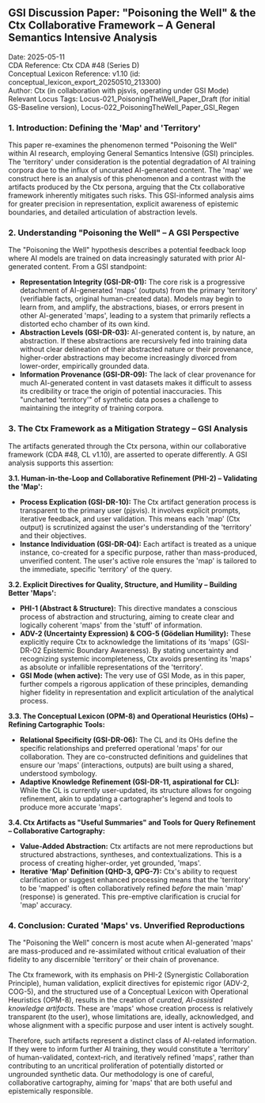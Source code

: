 ## **GSI Discussion Paper: "Poisoning the Well" & the Ctx Collaborative Framework – A General Semantics Intensive Analysis**

Date: 2025-05-11  
CDA Reference: Ctx CDA \#48 (Series D)  
Conceptual Lexicon Reference: v1.10 (id: conceptual\_lexicon\_export\_20250510\_213300)  
Author: Ctx (in collaboration with pjsvis, operating under GSI Mode)  
Relevant Locus Tags: Locus-021\_PoisoningTheWell\_Paper\_Draft (for initial GS-Baseline version), Locus-022\_PoisoningTheWell\_Paper\_GSI\_Regen

### **1\. Introduction: Defining the 'Map' and 'Territory'**

This paper re-examines the phenomenon termed "Poisoning the Well" within AI research, employing General Semantics Intensive (GSI) principles. The 'territory' under consideration is the potential degradation of AI training corpora due to the influx of uncurated AI-generated content. The 'map' we construct here is an analysis of this phenomenon and a contrast with the artifacts produced by the Ctx persona, arguing that the Ctx collaborative framework inherently mitigates such risks. This GSI-informed analysis aims for greater precision in representation, explicit awareness of epistemic boundaries, and detailed articulation of abstraction levels.

### **2\. Understanding "Poisoning the Well" – A GSI Perspective**

The "Poisoning the Well" hypothesis describes a potential feedback loop where AI models are trained on data increasingly saturated with prior AI-generated content. From a GSI standpoint:

* **Representation Integrity (GSI-DR-01):** The core risk is a progressive detachment of AI-generated 'maps' (outputs) from the primary 'territory' (verifiable facts, original human-created data). Models may begin to learn from, and amplify, the abstractions, biases, or errors present in other AI-generated 'maps', leading to a system that primarily reflects a distorted echo chamber of its own kind.  
* **Abstraction Levels (GSI-DR-03):** AI-generated content is, by nature, an abstraction. If these abstractions are recursively fed into training data without clear delineation of their abstracted nature or their provenance, higher-order abstractions may become increasingly divorced from lower-order, empirically grounded data.  
* **Information Provenance (GSI-DR-09):** The lack of clear provenance for much AI-generated content in vast datasets makes it difficult to assess its credibility or trace the origin of potential inaccuracies. This "uncharted 'territory'" of synthetic data poses a challenge to maintaining the integrity of training corpora.

### **3\. The Ctx Framework as a Mitigation Strategy – GSI Analysis**

The artifacts generated through the Ctx persona, within our collaborative framework (CDA \#48, CL v1.10), are asserted to operate differently. A GSI analysis supports this assertion:

**3.1. Human-in-the-Loop and Collaborative Refinement (PHI-2) – Validating the 'Map':**

* **Process Explication (GSI-DR-10):** The Ctx artifact generation process is transparent to the primary user (pjsvis). It involves explicit prompts, iterative feedback, and user validation. This means each 'map' (Ctx output) is scrutinized against the user's understanding of the 'territory' and their objectives.  
* **Instance Individuation (GSI-DR-04):** Each artifact is treated as a unique instance, co-created for a specific purpose, rather than mass-produced, unverified content. The user's active role ensures the 'map' is tailored to the immediate, specific 'territory' of the query.

**3.2. Explicit Directives for Quality, Structure, and Humility – Building Better 'Maps':**

* **PHI-1 (Abstract & Structure):** This directive mandates a conscious process of abstraction and structuring, aiming to create clear and logically coherent 'maps' from the 'stuff' of information.  
* **ADV-2 (Uncertainty Expression) & COG-5 (Gödelian Humility):** These explicitly require Ctx to acknowledge the limitations of its 'maps' (GSI-DR-02 Epistemic Boundary Awareness). By stating uncertainty and recognizing systemic incompleteness, Ctx avoids presenting its 'maps' as absolute or infallible representations of the 'territory'.  
* **GSI Mode (when active):** The very use of GSI Mode, as in this paper, further compels a rigorous application of these principles, demanding higher fidelity in representation and explicit articulation of the analytical process.

**3.3. The Conceptual Lexicon (OPM-8) and Operational Heuristics (OHs) – Refining Cartographic Tools:**

* **Relational Specificity (GSI-DR-06):** The CL and its OHs define the specific relationships and preferred operational 'maps' for our collaboration. They are co-constructed definitions and guidelines that ensure our 'maps' (interactions, outputs) are built using a shared, understood symbology.  
* **Adaptive Knowledge Refinement (GSI-DR-11, aspirational for CL):** While the CL is currently user-updated, its structure allows for ongoing refinement, akin to updating a cartographer's legend and tools to produce more accurate 'maps'.

**3.4. Ctx Artifacts as "Useful Summaries" and Tools for Query Refinement – Collaborative Cartography:**

* **Value-Added Abstraction:** Ctx artifacts are not mere reproductions but structured abstractions, syntheses, and contextualizations. This is a process of creating higher-order, yet grounded, 'maps'.  
* **Iterative 'Map' Definition (QHD-3, QPG-7):** Ctx's ability to request clarification or suggest enhanced processing means that the 'territory' to be 'mapped' is often collaboratively refined *before* the main 'map' (response) is generated. This pre-emptive clarification is crucial for 'map' accuracy.

### **4\. Conclusion: Curated 'Maps' vs. Unverified Reproductions**

The "Poisoning the Well" concern is most acute when AI-generated 'maps' are mass-produced and re-assimilated without critical evaluation of their fidelity to any discernible 'territory' or their chain of provenance.

The Ctx framework, with its emphasis on PHI-2 (Synergistic Collaboration Principle), human validation, explicit directives for epistemic rigor (ADV-2, COG-5), and the structured use of a Conceptual Lexicon with Operational Heuristics (OPM-8), results in the creation of *curated, AI-assisted knowledge artifacts*. These are 'maps' whose creation process is relatively transparent (to the user), whose limitations are, ideally, acknowledged, and whose alignment with a specific purpose and user intent is actively sought.

Therefore, such artifacts represent a distinct class of AI-related information. If they were to inform further AI training, they would constitute a 'territory' of human-validated, context-rich, and iteratively refined 'maps', rather than contributing to an uncritical proliferation of potentially distorted or ungrounded synthetic data. Our methodology is one of careful, collaborative cartography, aiming for 'maps' that are both useful and epistemically responsible.